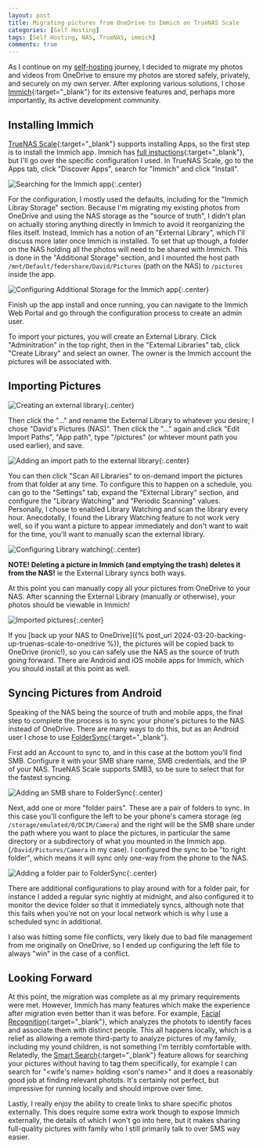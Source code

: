 ```yaml
---
layout: post
title: Migrating pictures from OneDrive to Immich on TrueNAS Scale
categories: [Self Hosting]
tags: [Self Hosting, NAS, TrueNAS, immich]
comments: true
---
```


As I continue on my [self-hosting](/categories/#self%20hosting) journey, I decided to migrate my photos and videos from OneDrive to ensure my photos are stored safely, privately, and securely on my own server. After exploring various solutions, I chose [Immich](https://immich.app/){:target="_blank"} for its extensive features and, perhaps more importantly, its active development community.

## Installing Immich

[TrueNAS Scale](https://www.truenas.com/truenas-scale/){:target="_blank"} supports installing Apps, so the first step is to install the Immich app. Immich has [full instuctions](https://immich.app/docs/install/truenas/){:target="_blank"}, but I'll go over the specific configuration I used. In TrueNAS Scale, go to the Apps tab, click "Discover Apps", search for "Immich" and click "Install".

![Searching for the Immich app](/assets/images/truenas-immich/discover-applications.png){:.center}

For the configuration, I mostly used the defaults, including for the "Immich Libray Storage" section. Because I'm migrating my existing photos from OneDrive and using the NAS storage as the "source of truth", I didn't plan on actually storing anything directly in Immich to avoid it reorganizing the files itself. Instead, Immich has a notion of an "External Library", which I'll discuss more later once Immich is installed. To set that up though, a folder on the NAS holding all the photos will need to be shared with Immich. This is done in the "Additional Storage" section, and I mounted the host path `/mnt/Default/federshare/David/Pictures` (path on the NAS) to `/pictures` inside the app.

![Configuring Additional Storage for the Immich app](/assets/images/truenas-immich/configuration-additional-storage.png){:.center}

Finish up the app install and once running, you can navigate to the Immich Web Portal and go through the configuration process to create an admin user.

To import your pictures, you will create an External Library. Click "Adminitration" in the top right, then in the "External Libraries" tab, click "Create Library" and select an owner. The owner is the Immich account the pictures will be associated with.

## Importing Pictures

![Creating an external library](/assets/images/truenas-immich/create-external-library.png){:.center}

Then click the "..." and rename the External Library to whatever you desire; I chose "David's Pictures (NAS)". Then click the "..." again and click "Edit Import Paths", "App path", type "/pictures" (or whtever mount path you used earlier), and save.

![Adding an import path to the external library](/assets/images/truenas-immich/add-import-path.png){:.center}

You can then click "Scan All Libraries" to on-demand import the pictures from that folder at any time. To configure this to happen on a schedule, you can go to the "Settings" tab, expand the "External Library" section, and configure the "Library Watching" and "Periodic Scanning" values. Personally, I chose to enabled Library Watching and scan the library every hour. Anecdotally, I found the Library Watching feature to not work very well, so if you want a picture to appear immediately and don't want to wait for the time, you'll want to manually scan the external library.

![Configuring Library watching](/assets/images/truenas-immich/library-watching.png){:.center}

**NOTE! Deleting a picture in Immich (and emptying the trash) deletes it from the NAS!** ie the External Library syncs both ways.

At this point you can manually copy all your pictures from OneDrive to your NAS. After scanning the External Library (manually or otherwise), your photos should be viewable in Immich!

![Imported pictures](/assets/images/truenas-immich/imported-pictures.png){:.center}

If you [back up your NAS to OneDrive]({% post_url 2024-03-20-backing-up-truenas-scale-to-onedrive %}), the pictures will be copied back to OneDrive (ironic!), so you can safely use the NAS as the source of truth going forward. There are Android and iOS mobile apps for Immich, which you should install at this point as well.

## Syncing Pictures from Android

Speaking of the NAS being the source of truth and mobile apps, the final step to complete the process is to sync your phone's pictures to the NAS instead of OneDrive. There are many ways to do this, but as an Android user I chose to use [FolderSync](https://play.google.com/store/apps/details?id=dk.tacit.android.foldersync.lite){:target="_blank"}.

First add an Account to sync to, and in this case at the bottom you'll find SMB. Configure it with your SMB share name, SMB credentials, and the IP of your NAS. TrueNAS Scale supports SMB3, so be sure to select that for the fastest syncing.

![Adding an SMB share to FolderSync](/assets/images/truenas-immich/foldersync-smb.jpg){:.center}

Next, add one or more "folder pairs". These are a pair of folders to sync. In this case you'll configure the left to be your phone's camera storage (eg `/storage/emulated/0/DCIM/Camera`) and the right will be the SMB share under the path where you want to place the pictures, in particular the same directory or a subdirectory of what you mounted in the Immich app. (`/David/Pictures/Camera` in my case). I configured the sync to be "to right folder", which means it will sync only one-way from the phone to the NAS.

![Adding a folder pair to FolderSync](/assets/images/truenas-immich/foldersync-folderpair.jpg){:.center}

There are additional configurations to play around with for a folder pair, for instance I added a regular sync nightly at midnight, and also configured it to monitor the device folder so that it immediately syncs, although note that this fails when you're not on your local network which is why I use a scheduled sync in additional.

I also was hitting some file conflicts, very likely due to bad file management from me originally on OneDrive, so I ended up configuring the left file to always "win" in the case of a conflict.

## Looking Forward

At this point, the migration was complete as al my primary requirements were met. However, Immich has many features which make the experience after migration even better than it was before. For example, [Facial Recognition](https://immich.app/docs/features/facial-recognition/){:target="_blank"}, which analyzes the photots to identify faces and associate them with distinct people. This all happens locally, which is a relief as allowing a remote third-party to analyze pictures of my family, including my yound children, is not something I'm terribly comfortable with. Relatedly, the [Smart Search](https://immich.app/docs/features/smart-search){:target="_blank"} feature allows for searching your pictures without having to tag them specifically, for example I can search for "<wife's name> holding <son's name>" and it does a reasonably good job at finding relevant photots. It's certainly not perfect, but impressive for running locally and should improve over time.

Lastly, I really enjoy the ability to create links to share specific photos externally. This does require some extra work though to expose Immich externally, the details of which I won't go into here, but it makes sharing full-quality pictures with family who I still primarily talk to over SMS way easier.